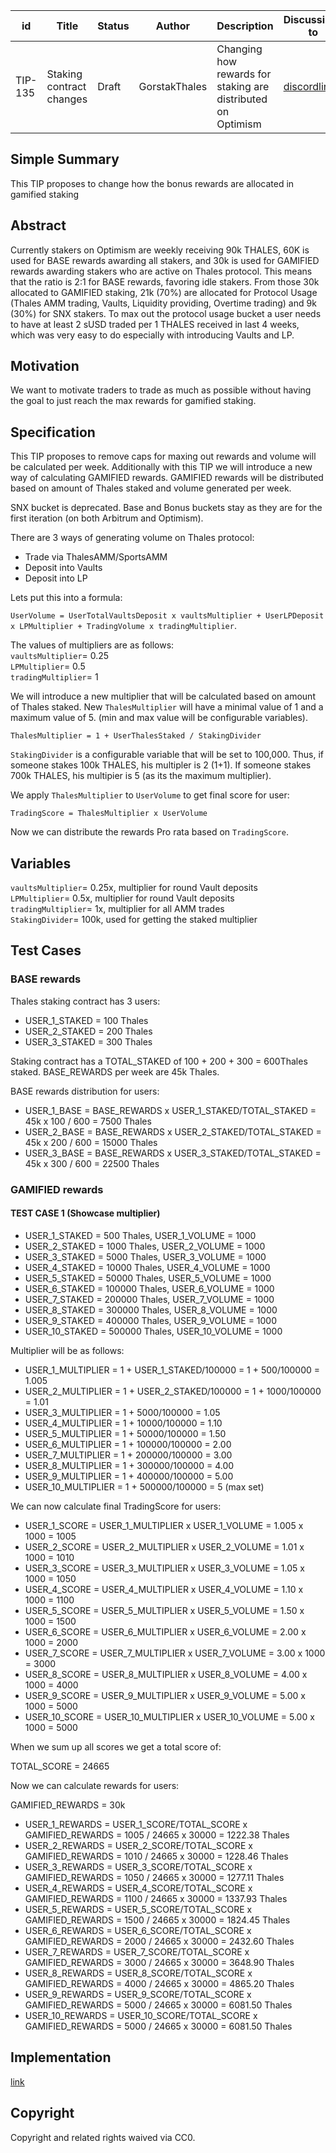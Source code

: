| id      | Title                    | Status | Author        | Description                                                  | Discussions to                            | Created    |
| ------- | ------------------------ | ------ | ------------- | ------------------------------------------------------------ | ----------------------------------------- | ---------- |
| TIP-135 | Staking contract changes | Draft  | GorstakThales | Changing how rewards for staking are distributed on Optimism | [discordlink ](https://discord.gg/thales) | 2023-04-14 |

## Simple Summary

This TIP proposes to change how the bonus rewards are allocated in gamified staking

## Abstract

Currently stakers on Optimism are weekly receiving 90k THALES, 60K is used for BASE rewards awarding all stakers, and 30k is used for GAMIFIED rewards awarding stakers who are active on Thales protocol.
This means that the ratio is 2:1 for BASE rewards, favoring idle stakers.
From those 30k allocated to GAMIFIED staking, 21k (70%) are allocated for Protocol Usage (Thales AMM trading, Vaults, Liquidity providing, Overtime trading) and 9k (30%) for SNX stakers.
To max out the protocol usage bucket a user needs to have at least 2 sUSD traded per 1 THALES received in last 4 weeks, which was very easy to do especially with introducing Vaults and LP.

## Motivation

We want to motivate traders to trade as much as possible without having the goal to just reach the max rewards for gamified staking.

## Specification

This TIP proposes to remove caps for maxing out rewards and volume will be calculated per week.
Additionally with this TIP we will introduce a new way of calculating GAMIFIED rewards.
GAMIFIED rewards will be distributed based on amount of Thales staked and volume generated per week.

SNX bucket is deprecated. Base and Bonus buckets stay as they are for the first iteration (on both Arbitrum and Optimism).

There are 3 ways of generating volume on Thales protocol:

-   Trade via ThalesAMM/SportsAMM
-   Deposit into Vaults
-   Deposit into LP

Lets put this into a formula:

`UserVolume = UserTotalVaultsDeposit x vaultsMultiplier + UserLPDeposit x LPMultiplier + TradingVolume x tradingMultiplier`. 

The values of multipliers are as follows:  
`vaultsMultiplier`= 0.25  
`LPMultiplier`= 0.5  
`tradingMultiplier`= 1  

We will introduce a new multiplier that will be calculated based on amount of Thales staked.
New `ThalesMultiplier` will have a minimal value of 1 and a maximum value of 5. (min and max value will be configurable variables).

`ThalesMultiplier = 1 + UserThalesStaked / StakingDivider`  

`StakingDivider` is a configurable variable that will be set to 100,000. Thus, if someone stakes 100k THALES, his multipler is 2 (1+1). If someone stakes 700k THALES, his multipier is 5 (as its the maximum multiplier).  

We apply `ThalesMultiplier` to `UserVolume` to get final score for user:

`TradingScore = ThalesMultiplier x UserVolume`

Now we can distribute the rewards Pro rata based on `TradingScore`.  

## Variables  
`vaultsMultiplier`= 0.25x, multiplier for round Vault deposits   
`LPMultiplier`= 0.5x, multiplier for round Vault deposits  
`tradingMultiplier`= 1x, multiplier for all AMM trades  
`StakingDivider`= 100k, used for getting the staked multiplier    

## Test Cases

### BASE rewards

Thales staking contract has 3 users:

-   USER_1_STAKED = 100 Thales
-   USER_2_STAKED = 200 Thales
-   USER_3_STAKED = 300 Thales

Staking contract has a TOTAL_STAKED of 100 + 200 + 300 = 600Thales staked.
BASE_REWARDS per week are 45k Thales.

BASE rewards distribution for users:

-   USER_1_BASE = BASE_REWARDS x USER_1_STAKED/TOTAL_STAKED = 45k x 100 / 600 = 7500 Thales
-   USER_2_BASE = BASE_REWARDS x USER_2_STAKED/TOTAL_STAKED = 45k x 200 / 600 = 15000 Thales
-   USER_3_BASE = BASE_REWARDS x USER_3_STAKED/TOTAL_STAKED = 45k x 300 / 600 = 22500 Thales

### GAMIFIED rewards

#### TEST CASE 1 (Showcase multiplier)

-   USER_1_STAKED = 500 Thales, USER_1_VOLUME = 1000
-   USER_2_STAKED = 1000 Thales, USER_2_VOLUME = 1000
-   USER_3_STAKED = 5000 Thales, USER_3_VOLUME = 1000
-   USER_4_STAKED = 10000 Thales, USER_4_VOLUME = 1000
-   USER_5_STAKED = 50000 Thales, USER_5_VOLUME = 1000
-   USER_6_STAKED = 100000 Thales, USER_6_VOLUME = 1000
-   USER_7_STAKED = 200000 Thales, USER_7_VOLUME = 1000
-   USER_8_STAKED = 300000 Thales, USER_8_VOLUME = 1000
-   USER_9_STAKED = 400000 Thales, USER_9_VOLUME = 1000
-   USER_10_STAKED = 500000 Thales, USER_10_VOLUME = 1000

Multiplier will be as follows:

-   USER_1_MULTIPLIER = 1 + USER_1_STAKED/100000 = 1 + 500/100000 = 1.005
-   USER_2_MULTIPLIER = 1 + USER_2_STAKED/100000 = 1 + 1000/100000 = 1.01
-   USER_3_MULTIPLIER = 1 + 5000/100000 = 1.05
-   USER_4_MULTIPLIER = 1 + 10000/100000 = 1.10
-   USER_5_MULTIPLIER = 1 + 50000/100000 = 1.50
-   USER_6_MULTIPLIER = 1 + 100000/100000 = 2.00
-   USER_7_MULTIPLIER = 1 + 200000/100000 = 3.00
-   USER_8_MULTIPLIER = 1 + 300000/100000 = 4.00
-   USER_9_MULTIPLIER = 1 + 400000/100000 = 5.00
-   USER_10_MULTIPLIER = 1 + 500000/100000 = 5 (max set)

We can now calculate final TradingScore for users:

-   USER_1_SCORE = USER_1_MULTIPLIER x USER_1_VOLUME = 1.005 x 1000 = 1005
-   USER_2_SCORE = USER_2_MULTIPLIER x USER_2_VOLUME = 1.01 x 1000 = 1010
-   USER_3_SCORE = USER_3_MULTIPLIER x USER_3_VOLUME = 1.05 x 1000 = 1050
-   USER_4_SCORE = USER_4_MULTIPLIER x USER_4_VOLUME = 1.10 x 1000 = 1100
-   USER_5_SCORE = USER_5_MULTIPLIER x USER_5_VOLUME = 1.50 x 1000 = 1500
-   USER_6_SCORE = USER_6_MULTIPLIER x USER_6_VOLUME = 2.00 x 1000 = 2000
-   USER_7_SCORE = USER_7_MULTIPLIER x USER_7_VOLUME = 3.00 x 1000 = 3000
-   USER_8_SCORE = USER_8_MULTIPLIER x USER_8_VOLUME = 4.00 x 1000 = 4000
-   USER_9_SCORE = USER_9_MULTIPLIER x USER_9_VOLUME = 5.00 x 1000 = 5000
-   USER_10_SCORE = USER_10_MULTIPLIER x USER_10_VOLUME = 5.00 x 1000 = 5000

When we sum up all scores we get a total score of:

TOTAL_SCORE = 24665

Now we can calculate rewards for users:

GAMIFIED_REWARDS = 30k

-   USER_1_REWARDS = USER_1_SCORE/TOTAL_SCORE x GAMIFIED_REWARDS = 1005 / 24665 x 30000 = 1222.38 Thales
-   USER_2_REWARDS = USER_2_SCORE/TOTAL_SCORE x GAMIFIED_REWARDS = 1010 / 24665 x 30000 = 1228.46 Thales
-   USER_3_REWARDS = USER_3_SCORE/TOTAL_SCORE x GAMIFIED_REWARDS = 1050 / 24665 x 30000 = 1277.11 Thales
-   USER_4_REWARDS = USER_4_SCORE/TOTAL_SCORE x GAMIFIED_REWARDS = 1100 / 24665 x 30000 = 1337.93 Thales
-   USER_5_REWARDS = USER_5_SCORE/TOTAL_SCORE x GAMIFIED_REWARDS = 1500 / 24665 x 30000 = 1824.45 Thales
-   USER_6_REWARDS = USER_6_SCORE/TOTAL_SCORE x GAMIFIED_REWARDS = 2000 / 24665 x 30000 = 2432.60 Thales
-   USER_7_REWARDS = USER_7_SCORE/TOTAL_SCORE x GAMIFIED_REWARDS = 3000 / 24665 x 30000 = 3648.90 Thales
-   USER_8_REWARDS = USER_8_SCORE/TOTAL_SCORE x GAMIFIED_REWARDS = 4000 / 24665 x 30000 = 4865.20 Thales
-   USER_9_REWARDS = USER_9_SCORE/TOTAL_SCORE x GAMIFIED_REWARDS = 5000 / 24665 x 30000 = 6081.50 Thales
-   USER_10_REWARDS = USER_10_SCORE/TOTAL_SCORE x GAMIFIED_REWARDS = 5000 / 24665 x 30000 = 6081.50 Thales

## Implementation

[link](https://github.com/thales-markets/contracts/pull/344)

## Copyright

Copyright and related rights waived via CC0.
